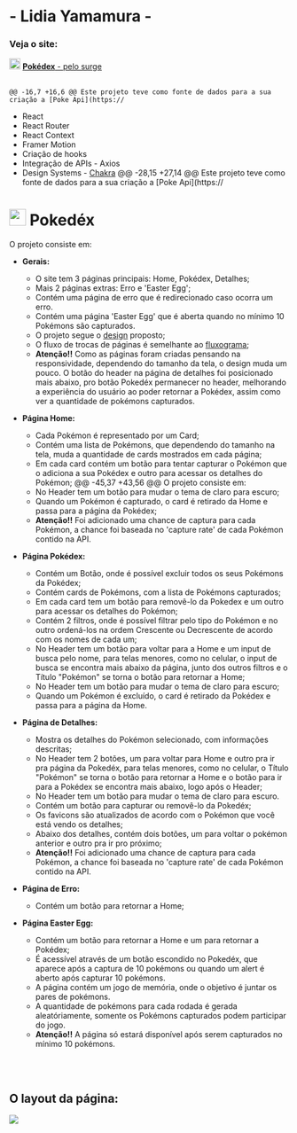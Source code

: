 #  - Lidia Yamamura - 
### Veja o site: 
<img src='./src/assets/favicon.ico' alt='pokebola' style='width: 20px'> [**Pokédex** - pelo surge](https://pokedex-lidia-yamamura.surge.sh/)
<br>
<br>

	@@ -16,7 +16,6 @@ Este projeto teve como fonte de dados para a sua criação a [Poke Api](https://
- React
- React Router
- React Context
- Framer Motion
- Criação de hooks
- Integração de APIs - Axios
- Design Systems -  [Chakra](https://chakra-ui.com/ "Chakra UI")
	@@ -28,15 +27,14 @@ Este projeto teve como fonte de dados para a sua criação a [Poke Api](https://
# <img src='./src/assets/favicon.ico' alt='pokebola' style='width: 30px'> **Pokedéx**
O projeto consiste em:
- **Gerais:**
	- O site tem 3 páginas principais: Home, Pokédex, Detalhes;
	- Mais 2 páginas extras: Erro e 'Easter Egg';
	- Contém uma página de erro que é redirecionado caso ocorra um erro.	
	- Contém uma página 'Easter Egg' que é aberta quando no mínimo 10 Pokémons são capturados.	
	- O projeto segue o [design](https://www.figma.com/file/KseyA2Ofghiek2Cy3ZaDre/Poked%C3%A9x?t=AEi3zEmWmarf1FbP-0 "design") proposto;
	- O fluxo de trocas de páginas é semelhante ao [fluxograma](https://www.figma.com/proto/KseyA2Ofghiek2Cy3ZaDre/Poked%C3%A9x?page-id=0%3A1&node-id=2%3A2&viewport=358%2C197%2C0.27&scaling=scale-down&starting-point-node-id=2%3A2 "fluxograma");	
	- **Atenção!!** Como as páginas foram criadas pensando na responsividade, dependendo do tamanho da tela, o design muda um pouco. O botão do header na página de detalhes foi posicionado mais abaixo, pro botão Pokedéx permanecer no header, melhorando a experiência do usuário ao poder retornar a Pokédex,  assim como ver a quantidade de pokémons capturados. 

- **Página Home:**
	- Cada Pokémon é representado por um Card;
	- Contém uma lista de Pokémons, que dependendo do tamanho na tela, muda a quantidade de cards mostrados em cada página;
	- Em cada card contém  um botão para tentar capturar o Pokémon que o adiciona a sua Pokédex e outro para acessar os detalhes do Pokémon;
	@@ -45,37 +43,56 @@ O projeto consiste em:
	- No Header tem um botão para mudar o tema de claro para escuro;
	- Quando um Pokémon é capturado, o card é retirado da Home e passa para a página da Pokédex;
	- **Atenção!!** Foi adicionado uma chance de captura para cada Pokémon, a chance foi baseada no 'capture rate' de cada Pokémon contido na API.

- **Página Pokédex:**
	- Contém um Botão, onde é possível excluir todos os seus Pokémons da Pokédex;
	- Contém cards de Pokémons, com a lista de Pokémons capturados;
	- Em cada card tem um botão para removê-lo da Pokedex e um outro para acessar os detalhes do Pokémon;
	- Contém 2 filtros, onde é possível filtrar pelo tipo do Pokémon e no outro ordená-los na ordem Crescente ou Decrescente de acordo com os nomes de cada um;
	- No Header tem um botão para voltar para a Home e um input de busca pelo nome, para telas menores, como no celular, o input de busca se encontra mais abaixo da página, junto dos outros filtros e o Título "Pokémon" se torna o botão para retornar a Home;
	- No Header tem um botão para mudar o tema de claro para escuro;
	- Quando um Pokémon é excluído, o card é retirado da Pokédex e passa para a página da Home.

- **Página de Detalhes:**
	- Mostra os detalhes do Pokémon selecionado, com informações descritas;	
	- No Header tem 2 botões, um para voltar para Home e outro pra ir pra página da Pokedéx, para telas menores, como no celular, o Título "Pokémon" se torna o botão para retornar a Home e o botão para ir para a Pokédex se encontra mais abaixo, logo após o Header;
	- No Header tem um botão para mudar o tema de claro para escuro.
	- Contém um botão para capturar ou removê-lo da Pokedéx;
	- Os favicons são atualizados de acordo com o Pokémon que você está vendo os detalhes;
	- Abaixo dos detalhes,  contém dois botões, um para voltar o pokémon anterior e outro pra ir pro próximo;
	- **Atenção!!** Foi adicionado uma chance de captura para cada Pokémon, a chance foi baseada no 'capture rate' de cada Pokémon contido na API.

- **Página de Erro:**
	- Contém um botão para retornar a Home;

- **Página Easter Egg:**
	- Contém um botão para retornar a Home e um para retornar a Pokédex;
	- É acessível através de um botão escondido no Pokedéx, que aparece após a captura de 10 pokémons ou quando um alert é aberto após capturar 10 pokémons.
	- A página contém um jogo de memória, onde o objetivo é juntar os pares de pokémons.
	- A quantidade de pokémons para cada rodada é gerada aleatóriamente, somente os Pokémons capturados podem participar do jogo.
	- **Atenção!!** A página só estará disponível após serem capturados no mínimo 10 pokémons.
<br>
<br>

## O layout da página:

![](https://github.com/RinoaYK/projeto-react-apis/blob/main/Pokedex.gif)
